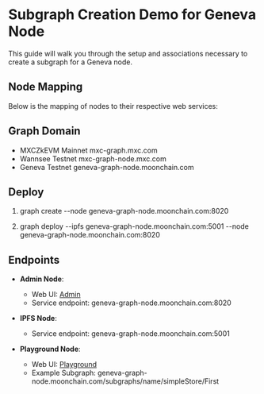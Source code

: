 # Subgraph Creation Demo for Geneva Node

This guide will walk you through the setup and associations necessary to create a subgraph for a Geneva node.

## Node Mapping 

Below is the mapping of nodes to their respective web services:

## Graph Domain
- MXCZkEVM Mainnet mxc-graph.mxc.com
- Wannsee Testnet mxc-graph-node.mxc.com
- Geneva Testnet geneva-graph-node.moonchain.com

## Deploy

1. graph create <graph-name> --node geneva-graph-node.moonchain.com:8020

2. graph deploy <graph-name> --ipfs geneva-graph-node.moonchain.com:5001 --node geneva-graph-node.moonchain.com:8020

## Endpoints
- **Admin Node**: 
    - Web UI: [Admin](http://geneva-graph-node.moonchain.com)
    - Service endpoint: geneva-graph-node.moonchain.com:8020
    
- **IPFS Node**: 
    - Service endpoint: geneva-graph-node.moonchain.com:5001
    
- **Playground Node**: 
    - Web UI: [Playground](http://geneva-graph-node.moonchain.com:8030/graphql/playground)
    - Example Subgraph: geneva-graph-node.moonchain.com/subgraphs/name/simpleStore/First
    
